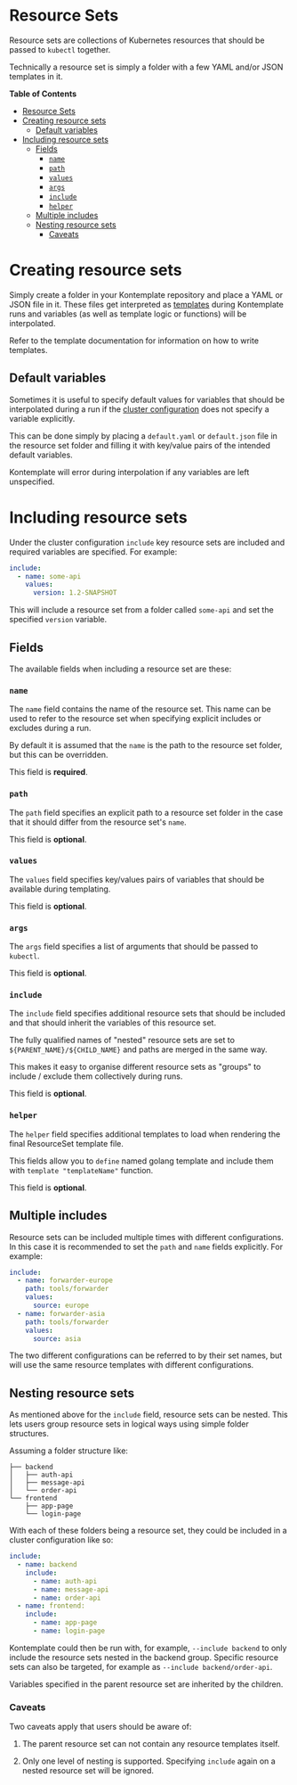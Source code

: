 Resource Sets
================

Resource sets are collections of Kubernetes resources that should be passed to `kubectl` together.

Technically a resource set is simply a folder with a few YAML and/or JSON templates in it.

<!-- markdown-toc start - Don't edit this section. Run M-x markdown-toc-refresh-toc -->
**Table of Contents**

- [Resource Sets](#resource-sets)
- [Creating resource sets](#creating-resource-sets)
    - [Default variables](#default-variables)
- [Including resource sets](#including-resource-sets)
    - [Fields](#fields)
        - [`name`](#name)
        - [`path`](#path)
        - [`values`](#values)
        - [`args`](#args)
        - [`include`](#include)
        - [`helper`](#helper)
    - [Multiple includes](#multiple-includes)
    - [Nesting resource sets](#nesting-resource-sets)
        - [Caveats](#caveats)

<!-- markdown-toc end -->

# Creating resource sets

Simply create a folder in your Kontemplate repository and place a YAML or JSON file in it. These
files get interpreted as [templates][] during Kontemplate runs and variables (as well as template
logic or functions) will be interpolated.

Refer to the template documentation for information on how to write templates.

## Default variables

Sometimes it is useful to specify default values for variables that should be interpolated during
a run if the [cluster configuration][] does not specify a variable explicitly.

This can be done simply by placing a `default.yaml` or `default.json` file in the resource set
folder and filling it with key/value pairs of the intended default variables.

Kontemplate will error during interpolation if any variables are left unspecified.

# Including resource sets

Under the cluster configuration `include` key resource sets are included and required variables
are specified. For example:

```yaml
include:
  - name: some-api
    values:
      version: 1.2-SNAPSHOT
```

This will include a resource set from a folder called `some-api` and set the specified `version` variable.

## Fields

The available fields when including a resource set are these:

### `name`

The `name` field contains the name of the resource set. This name can be used to refer to the resource set
when specifying explicit includes or excludes during a run.

By default it is assumed that the `name` is the path to the resource set folder, but this can be overridden.

This field is **required**.

### `path`

The `path` field specifies an explicit path to a resource set folder in the case that it should differ from
the resource set's `name`.

This field is **optional**.

### `values`

The `values` field specifies key/values pairs of variables that should be available during templating.

This field is **optional**.

### `args`

The `args` field specifies a list of arguments that should be passed to `kubectl`.

This field is **optional**.

### `include`

The `include` field specifies additional resource sets that should be included and that should inherit the
variables of this resource set.

The fully qualified names of "nested" resource sets are set to `${PARENT_NAME}/${CHILD_NAME}` and paths are
merged in the same way.

This makes it easy to organise different resource sets as "groups" to include / exclude them collectively
during runs.

This field is **optional**.

### `helper`

The `helper` field specifies additional templates to load when rendering the final ResourceSet template
file.

This fields allow you to `define` named golang template and include them with `template "templateName"`
function.

This field is **optional**.

## Multiple includes

Resource sets can be included multiple times with different configurations. In this case it is recommended
to set the `path` and `name` fields explicitly. For example:

```yaml
include:
  - name: forwarder-europe
    path: tools/forwarder
    values:
      source: europe
  - name: forwarder-asia
    path: tools/forwarder
    values:
      source: asia
```

The two different configurations can be referred to by their set names, but will use the same resource
templates with different configurations.

## Nesting resource sets

As mentioned above for the `include` field, resource sets can be nested. This lets users group resource
sets in logical ways using simple folder structures.

Assuming a folder structure like:

```
├── backend
│   ├── auth-api
│   ├── message-api
│   └── order-api
└── frontend
    ├── app-page
    └── login-page
```

With each of these folders being a resource set, they could be included in a cluster configuration like so:

```yaml
include:
  - name: backend
    include:
      - name: auth-api
      - name: message-api
      - name: order-api
  - name: frontend:
    include:
      - name: app-page
      - name: login-page
```

Kontemplate could then be run with, for example, `--include backend` to only include the resource sets nested
in the backend group. Specific resource sets can also be targeted, for example as `--include backend/order-api`.

Variables specified in the parent resource set are inherited by the children.

### Caveats

Two caveats apply that users should be aware of:

1. The parent resource set can not contain any resource templates itself.

2. Only one level of nesting is supported. Specifying `include` again on a nested resource set will be ignored.

[templates]: templates.md
[cluster configuration]: cluster-config.md
